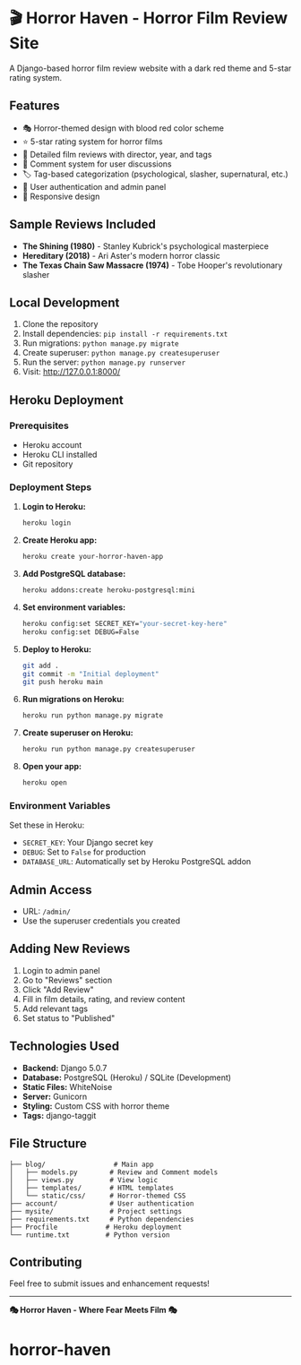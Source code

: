 # 🎬 Horror Haven - Horror Film Review Site

A Django-based horror film review website with a dark red theme and 5-star rating system.

## Features

- 🎭 Horror-themed design with blood red color scheme
- ⭐ 5-star rating system for horror films
- 📝 Detailed film reviews with director, year, and tags
- 💬 Comment system for user discussions
- 🏷️ Tag-based categorization (psychological, slasher, supernatural, etc.)
- 👤 User authentication and admin panel
- 📱 Responsive design

## Sample Reviews Included

- **The Shining (1980)** - Stanley Kubrick's psychological masterpiece
- **Hereditary (2018)** - Ari Aster's modern horror classic  
- **The Texas Chain Saw Massacre (1974)** - Tobe Hooper's revolutionary slasher

## Local Development

1. Clone the repository
2. Install dependencies: `pip install -r requirements.txt`
3. Run migrations: `python manage.py migrate`
4. Create superuser: `python manage.py createsuperuser`
5. Run the server: `python manage.py runserver`
6. Visit: http://127.0.0.1:8000/

## Heroku Deployment

### Prerequisites
- Heroku account
- Heroku CLI installed
- Git repository

### Deployment Steps

1. **Login to Heroku:**
   ```bash
   heroku login
   ```

2. **Create Heroku app:**
   ```bash
   heroku create your-horror-haven-app
   ```

3. **Add PostgreSQL database:**
   ```bash
   heroku addons:create heroku-postgresql:mini
   ```

4. **Set environment variables:**
   ```bash
   heroku config:set SECRET_KEY="your-secret-key-here"
   heroku config:set DEBUG=False
   ```

5. **Deploy to Heroku:**
   ```bash
   git add .
   git commit -m "Initial deployment"
   git push heroku main
   ```

6. **Run migrations on Heroku:**
   ```bash
   heroku run python manage.py migrate
   ```

7. **Create superuser on Heroku:**
   ```bash
   heroku run python manage.py createsuperuser
   ```

8. **Open your app:**
   ```bash
   heroku open
   ```

### Environment Variables

Set these in Heroku:
- `SECRET_KEY`: Your Django secret key
- `DEBUG`: Set to `False` for production
- `DATABASE_URL`: Automatically set by Heroku PostgreSQL addon

## Admin Access

- URL: `/admin/`
- Use the superuser credentials you created

## Adding New Reviews

1. Login to admin panel
2. Go to "Reviews" section
3. Click "Add Review"
4. Fill in film details, rating, and review content
5. Add relevant tags
6. Set status to "Published"

## Technologies Used

- **Backend:** Django 5.0.7
- **Database:** PostgreSQL (Heroku) / SQLite (Development)
- **Static Files:** WhiteNoise
- **Server:** Gunicorn
- **Styling:** Custom CSS with horror theme
- **Tags:** django-taggit

## File Structure

```
├── blog/                 # Main app
│   ├── models.py        # Review and Comment models
│   ├── views.py         # View logic
│   ├── templates/       # HTML templates
│   └── static/css/      # Horror-themed CSS
├── account/             # User authentication
├── mysite/              # Project settings
├── requirements.txt     # Python dependencies
├── Procfile            # Heroku deployment
└── runtime.txt         # Python version
```

## Contributing

Feel free to submit issues and enhancement requests!

---

**🎭 Horror Haven - Where Fear Meets Film 🎭**
# horror-haven
